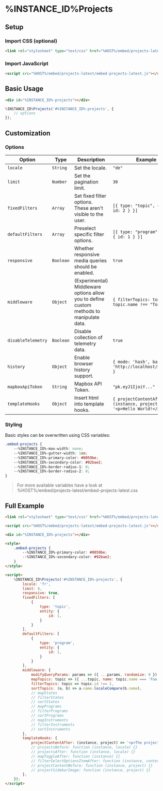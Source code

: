 # %INSTANCE_ID%Projects

## Setup

### Import CSS (optional)

```html
<link rel="stylesheet" type="text/css" href="%HOST%/embed/projects-latest/embed-projects-latest.css">
```

### Import JavaScript

```html
<script src="%HOST%/embed/projects-latest/embed-projects-latest.js"></script>
```

## Basic Usage

```html
<div id="%INSTANCE_ID%-projects"></div>
```

```javascript
%INSTANCE_ID%Projects('#%INSTANCE_ID%-projects', {
    // options
});
```

## Customization

### Options

| Option             | Type      | Description                                                                              | Example                                                                 |
|--------------------|-----------|------------------------------------------------------------------------------------------|-------------------------------------------------------------------------|
| `locale`           | `String`  | Set the locale.                                                                          | `"de"`                                                                  |
| `limit`            | `Number`  | Set the pagination limit.                                                                | `30`                                                                    |
| `fixedFilters`     | `Array`   | Set fixed filter options. These aren't visible to the user.                              | `[{ type: "topic", entity: { id: 2 } }]`                                |
| `defaultFilters`   | `Array`   | Preselect specific filter options.                                                       | `[{ type: "program", entity: { id: 1 } }]`                              |
| `responsive`       | `Boolean` | Whether responsive media queries should be enabled.                                      | `true`                                                                  |
| `middleware`       | `Object`  | (Experimental) Middleware options allow you to define custom methods to manipulate data. | `{ filterTopics: topic => topic.name !== "Tourism" }`                   |
| `disableTelemetry` | `Boolean` | Disable collection of telemetry data.                                                    | `true`                                                                  |
| `history`          | `Object`  | Enable browser history support.                                                          | `{ mode: 'hash', base: 'http://localhost/projects' }`                   |
| `mapboxApiToken`   | `String`  | Mapbox API Token.                                                                        | `"pk.eyJ1IjoiY..."`                                                     |
| `templateHooks`    | `Object`  | Insert html into template hooks.                                                         | `{ projectContentAfter: (instance, project) => '<p>Hello World!</p>' }` |

### Styling

Basic styles can be overwritten using CSS variables:

```css
.embed-projects {
    --%INSTANCE_ID%-max-width: none;
    --%INSTANCE_ID%-gutter-width: 1em;
    --%INSTANCE_ID%-primary-color: #0059be;
    --%INSTANCE_ID%-secondary-color: #92bae2;
    --%INSTANCE_ID%-border-radius-1: 0;
    --%INSTANCE_ID%-border-radius-2: 0;
}
```

> For more available variables have a look at %HOST%/embed/projects-latest/embed-projects-latest.css

## Full Example

```html
<link rel="stylesheet" type="text/css" href="%HOST%/embed/projects-latest/embed-projects-latest.css">

<script src="%HOST%/embed/projects-latest/embed-projects-latest.js"></script>

<div id="%INSTANCE_ID%-projects"></div>

<style>
    .embed-projects {
        --%INSTANCE_ID%-primary-color: #0059be;
        --%INSTANCE_ID%-secondary-color: #92bae2;
    }
</style>

<script>
    %INSTANCE_ID%Projects('#%INSTANCE_ID%-projects', {
        locale: 'fr',
        limit: 6,
        responsive: true,
        fixedFilters: [
            { 
                type: 'topic', 
                entity: { 
                    id: 1,
                } 
            }
        ],
        defaultFilters: [
            { 
                type: 'program', 
                entity: { 
                    id: 1,
                } 
            }
        ],
        middleware: {
            modifyQueryParams: params => ({ ...params, randomize: 0 })
            mapTopics: topic => ({ ...topic, name: topic.name === 'Foo' ? 'Bar' : topic.name }),
            filterTopics: topic => topic.id !== 1,
            sortTopics: (a, b) => a.name.localeCompare(b.name),
            // mapStates
            // filterStates
            // sortStates
            // mapPrograms
            // filterPrograms
            // sortPrograms
            // mapInstruments
            // filterInstruments
            // sortInstruments
        },
        templateHooks: {
            projectContentAfter: (instance, project) => '<p>The project ID is: '+project.id+'</p>',
            // projectsBefore: function (instance, locale) {}
            // projectsAfter: function (instance, locale) {}
            // mapToggleAfter: function (instance) {}
            // filterSelectOptionsItemAfter: function (instance, context, item) {}
            // projectContentBefore: function (instance, project) {}
            // projectSidebarImage: function (instance, project) {}
        },
    });
</script>
```